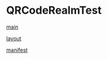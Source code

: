 # QRCodeRealmTest

[main](https://github.com/s20003/QRCodeRealmTest/tree/master/app/src/main/java/jp/ac/it_college/std/s20003/qrcoderealmtest)

[layout](https://github.com/s20003/QRCodeRealmTest/tree/master/app/src/main/res/layout)

[manifest](https://github.com/s20003/QRCodeRealmTest/blob/master/app/src/main/AndroidManifest.xml)
